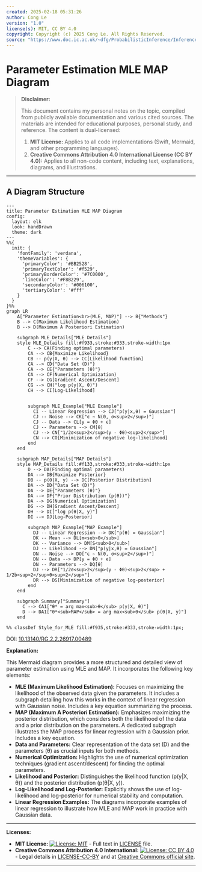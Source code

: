 ```yaml
---
created: 2025-02-18 05:31:26
author: Cong Le
version: "1.0"
license(s): MIT, CC BY 4.0
copyright: Copyright (c) 2025 Cong Le. All Rights Reserved.
source: "https://www.doc.ic.ac.uk/~dfg/ProbabilisticInference/InferenceAndMachineLearningNotes.pdf"
---
```




# Parameter Estimation MLE MAP Diagram
> **Disclaimer:**
>
> This document contains my personal notes on the topic,
> compiled from publicly available documentation and various cited sources.
> The materials are intended for educational purposes, personal study, and reference.
> The content is dual-licensed:
> 1. **MIT License:** Applies to all code implementations (Swift, Mermaid, and other programming languages).
> 2. **Creative Commons Attribution 4.0 International License (CC BY 4.0):** Applies to all non-code content, including text, explanations, diagrams, and illustrations.
---


## A Diagram Structure


```mermaid
---
title: Parameter Estimation MLE MAP Diagram
config:
  layout: elk
  look: handDrawn
  theme: dark
---
%%{
  init: {
    'fontFamily': 'verdana',
    'themeVariables': {
      'primaryColor': '#BB2528',
      'primaryTextColor': '#f529',
      'primaryBorderColor': '#7C0000',
      'lineColor': '#F8B229',
      'secondaryColor': '#006100',
      'tertiaryColor': '#fff'
    }
  }
}%%
graph LR
    A["Parameter Estimation<br>(MLE, MAP)"] --> B{"Methods"}
    B --> C(Maximum Likelihood Estimation)
    B --> D(Maximum A Posteriori Estimation)
    
    subgraph MLE_Details["MLE Details"]
    style MLE_Details fill:#f933,stroke:#333,stroke-width:1px
        C --> CA(Finding optimal parameters)
        CA --> CB{Maximize Likelihood}
        CB -- p(y|X, θ) --> CC[Likelihood function]
        CA --> CD{"Data Set (D)"}
        CA --> CE{"Parameters (θ)"}
        CA --> CF(Numerical Optimization)
        CF --> CG[Gradient Ascent/Descent]
        CG --> CH("log p(y|X, θ)")
        CH --> CI[Log-Likelihood]
        
        
        subgraph MLE_Example["MLE Example"]
          CI -- Linear Regression --> CJ["p(y|x,θ) = Gaussian"]
          CJ -- Noise --> CK["ϵ ∼ N(0, σ<sup>2</sup>)"]
          CJ -- Data --> CL[y = Φθ + ϵ]
          CJ -- Parameters --> CM[θ]
          CJ --> CN["1/2σ<sup>2</sup>(y - Φθ)<sup>2</sup>"]
          CN --> CO[Minimization of negative log-likelihood]
        end
    end
    
    subgraph MAP_Details["MAP Details"]
    style MAP_Details fill:#f133,stroke:#333,stroke-width:1px
        D --> DA(Finding optimal parameters)
        DA --> DB{Maximize Posterior}
        DB -- p(θ|X, y) --> DC[Posterior Distribution]
        DA --> DD{"Data Set (D)"}
        DA --> DE{"Parameters (θ)"}
        DA --> DF{"Prior Distribution (p(θ))"}
        DA --> DG[Numerical Optimization]
        DG --> DH[Gradient Ascent/Descent]
        DH --> DI["log p(θ|X, y)"]
        DI --> DJ[Log-Posterior]
        
        subgraph MAP_Example["MAP Example"]
          DJ -- Linear Regression --> DK["p(θ) = Gaussian"]
          DK -- Mean --> DL[m<sub>0</sub>]
          DK -- Variance --> DM[S<sub>0</sub>]
          DJ -- Likelihood --> DN["p(y|x,θ) = Gaussian"]
          DN -- Noise --> DO["ϵ ∼ N(0, σ<sup>2</sup>)"]
          DN -- Data --> DP[y = Φθ + ϵ]
          DN -- Parameters --> DQ[θ]
          DJ --> DR["1/2σ<sup>2</sup>(y - Φθ)<sup>2</sup> + 1/2b<sup>2</sup>θ<sup>2</sup>"]
          DR --> DS[Minimization of negative log-posterior]
        end
    end

    subgraph Summary["Summary"]
      C --> CA1["θ* = arg max<sub>θ</sub> p(y|X, θ)"]
      D --> DA1["θ*<sub>MAP</sub> = arg max<sub>θ</sub> p(θ|X, y)"]
    end
    
%% classDef Style_for_MLE fill:#f935,stroke:#333,stroke-width:1px;
```

DOI: [10.13140/RG.2.2.26917.00489](http://dx.doi.org/10.13140/RG.2.2.26917.00489)


**Explanation:**

This Mermaid diagram provides a more structured and detailed view of parameter estimation using MLE and MAP.  It incorporates the following key elements:

* **MLE (Maximum Likelihood Estimation):**  Focuses on maximizing the likelihood of the observed data given the parameters.  It includes a subgraph detailing how this works in the context of linear regression with Gaussian noise.  Includes a key equation summarizing the process.
* **MAP (Maximum A Posteriori Estimation):**  Emphasizes maximizing the posterior distribution, which considers both the likelihood of the data and a prior distribution on the parameters.  A dedicated subgraph illustrates the MAP process for linear regression with a Gaussian prior.  Includes a key equation.
* **Data and Parameters:** Clear representation of the data set (D) and the parameters (θ) as crucial inputs for both methods.
* **Numerical Optimization:**  Highlights the use of numerical optimization techniques (gradient ascent/descent) for finding the optimal parameters.
* **Likelihood and Posterior:** Distinguishes the likelihood function (p(y|X, θ)) and the posterior distribution (p(θ|X, y)).
* **Log-Likelihood and Log-Posterior:** Explicitly shows the use of log-likelihood and log-posterior for numerical stability and computation.
* **Linear Regression Examples:** The diagrams incorporate examples of linear regression to illustrate how MLE and MAP work in practice with Gaussian data.



---
**Licenses:**

- **MIT License:**  [![License: MIT](https://img.shields.io/badge/License-MIT-yellow.svg)](LICENSE) - Full text in [LICENSE](LICENSE) file.
- **Creative Commons Attribution 4.0 International:** [![License: CC BY 4.0](https://licensebuttons.net/l/by/4.0/88x31.png)](LICENSE-CC-BY) - Legal details in [LICENSE-CC-BY](LICENSE-CC-BY) and at [Creative Commons official site](http://creativecommons.org/licenses/by/4.0/).

---